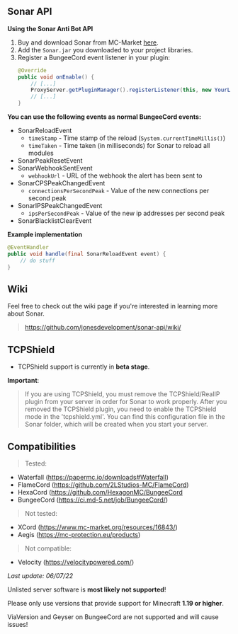 
## Sonar API

**Using the Sonar Anti Bot API**

1. Buy and download Sonar from MC-Market [here](https://www.mc-market.org/resources/23353/).
2. Add the `Sonar.jar` you downloaded to your project libraries.
3. Register a BungeeCord event listener in your plugin:
    ```Java
    @Override
    public void onEnable() {
        // [...]
        ProxyServer.getPluginManager().registerListener(this, new YourListener());
        // [...]
    }
    ```

**You can use the following events as normal BungeeCord events:**

* SonarReloadEvent
    * `timeStamp` - Time stamp of the reload (`System.currentTimeMillis()`)
    * `timeTaken` - Time taken (in milliseconds) for Sonar to reload all modules
* SonarPeakResetEvent
* SonarWebhookSentEvent
    * `webhookUrl` - URL of the webhook the alert has been sent to
* SonarCPSPeakChangedEvent
    * `connectionsPerSecondPeak` - Value of the new connections per second peak
* SonarIPSPeakChangedEvent
    * `ipsPerSecondPeak` - Value of the new ip addresses per second peak
* SonarBlacklistClearEvent

**Example implementation**

```Java
@EventHandler
public void handle(final SonarReloadEvent event) {
    // do stuff
}
```

## Wiki

Feel free to check out the wiki page if you're interested in learning more about Sonar.
> https://github.com/jonesdevelopment/sonar-api/wiki/

## TCPShield

* TCPShield support is currently in **beta stage**.

**Important**:

> If you are using TCPShield, you must remove the TCPShield/RealIP plugin from your server in order for Sonar to work properly.
> After you removed the TCPShield plugin, you need to enable the TCPShield mode in the 'tcpshield.yml'.
> You can find this configuration file in the Sonar folder, which will be created when you start your server.

## Compatibilities

> Tested:
  * Waterfall (https://papermc.io/downloads#Waterfall)
  * FlameCord (https://github.com/2LStudios-MC/FlameCord)
  * HexaCord (https://github.com/HexagonMC/BungeeCord
  * BungeeCord (https://ci.md-5.net/job/BungeeCord/)

> Not tested:
  * XCord (https://www.mc-market.org/resources/16843/)
  * Aegis (https://mc-protection.eu/products)

> Not compatible:
  * Velocity (https://velocitypowered.com/)

_Last update: 06/07/22_

Unlisted server software is **most likely not supported**!

Please only use versions that provide support for Minecraft **1.19 or higher**.

ViaVersion and Geyser on BungeeCord are not supported and will cause issues!
